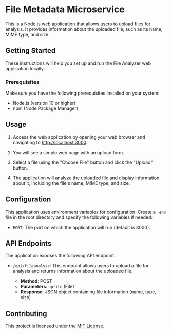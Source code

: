 # File Metadata Microservice

This is a Node.js web application that allows users to upload files for analysis. It provides information about the uploaded file, such as its name, MIME type, and size.

## Getting Started

These instructions will help you set up and run the File Analyzer web application locally.

### Prerequisites

Make sure you have the following prerequisites installed on your system:

- Node.js (version 10 or higher)
- npm (Node Package Manager)

## Usage

1. Access the web application by opening your web browser and navigating to [http://localhost:3000](http://localhost:3000).

2. You will see a simple web page with an upload form.

3. Select a file using the "Choose File" button and click the "Upload" button.

4. The application will analyze the uploaded file and display information about it, including the file's name, MIME type, and size.

## Configuration

This application uses environment variables for configuration. Create a `.env` file in the root directory and specify the following variables if needed:

- `PORT`: The port on which the application will run (default is 3000).

## API Endpoints

The application exposes the following API endpoint:

- `/api/fileanalyse`: This endpoint allows users to upload a file for analysis and returns information about the uploaded file.

   - **Method**: POST
   - **Parameters**: `upfile` (File)
   - **Response**: JSON object containing file information (name, type, size)

## Contributing

This project is licensed under the [MIT License](LICENSE).

